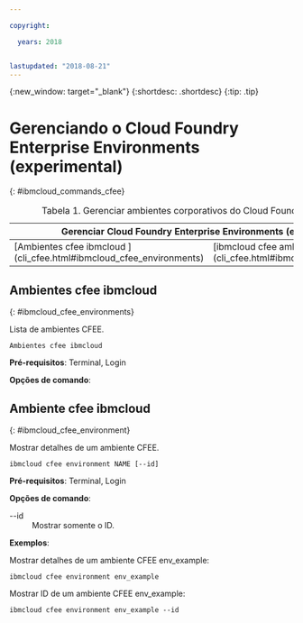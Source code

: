 ```yaml
---

copyright:

  years: 2018


lastupdated: "2018-08-21"
---
```


{:new_window: target="_blank"}
{:shortdesc: .shortdesc}
{:tip: .tip}

# Gerenciando o Cloud Foundry Enterprise Environments (experimental)
{: #ibmcloud_commands_cfee}

<table summary="Manage Cloud Foundry Enterprise Environments (experimental)">
<caption>Tabela 1. Gerenciar ambientes corporativos do Cloud Foundry (experimental)</caption>
 <thead>
 <th colspan="5">Gerenciar Cloud Foundry Enterprise Environments (experimental)</th>
 </thead>
 <tbody>
 <tr>
 <td>[Ambientes cfee ibmcloud
](cli_cfee.html#ibmcloud_cfee_environments)</td>
 <td>[ibmcloud cfee ambiente](cli_cfee.html#ibmcloud_cfee_environment)</td>
 </tr>
 </tbody>
 </table>

 ## Ambientes cfee ibmcloud
{: #ibmcloud_cfee_environments}

Lista de ambientes CFEE.

```
Ambientes cfee ibmcloud
```

<strong>Pré-requisitos</strong>: Terminal, Login

<strong>Opções de comando</strong>:

## Ambiente cfee ibmcloud
{: #ibmcloud_cfee_environment}

Mostrar detalhes de um ambiente CFEE.

```
ibmcloud cfee environment NAME [--id]
```

<strong>Pré-requisitos</strong>: Terminal, Login

<strong>Opções de comando</strong>:
  <dl>
   <dt>--id</dt>
   <dd>Mostrar somente o ID.</dd>
  </dl>

<strong>Exemplos</strong>:

Mostrar detalhes de um ambiente CFEE env_example:

```
ibmcloud cfee environment env_example
```

Mostrar ID de um ambiente CFEE env_example:

```
ibmcloud cfee environment env_example --id
```
